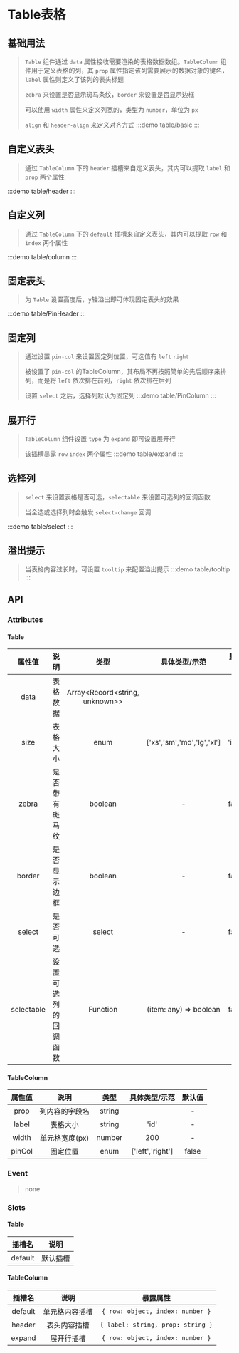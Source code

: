 # Table表格

## 基础用法
> `Table` 组件通过 `data` 属性接收需要渲染的表格数据数组。`TableColumn` 组件用于定义表格的列，其 `prop` 属性指定该列需要展示的数据对象的键名，`label` 属性则定义了该列的表头标题
>> 
> `zebra` 来设置是否显示斑马条纹，`border` 来设置是否显示边框
>>
> 可以使用 `width` 属性来定义列宽的，类型为 `number`，单位为 `px`
>>
> `align` 和 `header-align` 来定义对齐方式
:::demo table/basic
:::


## 自定义表头
> 通过 `TableColumn` 下的 `header` 插槽来自定义表头，其内可以提取 `label` 和 `prop` 两个属性

:::demo table/header
:::

## 自定义列
> 通过 `TableColumn` 下的 `default` 插槽来自定义表头，其内可以提取 `row` 和 `index` 两个属性

:::demo table/column
:::


## 固定表头
> 为 `Table` 设置高度后，y轴溢出即可体现固定表头的效果

:::demo table/PinHeader
:::


## 固定列
> 通过设置 `pin-col` 来设置固定列位置，可选值有 `left` `right`
>>
> 被设置了 `pin-col` 的TableColumn，其布局不再按照简单的先后顺序来排列，而是将 `left` 依次排在前列，`right` 依次排在后列
>> 
> 设置 `select` 之后，选择列默认为固定列
:::demo table/PinColumn
:::

## 展开行
> `TableColumn` 组件设置 `type` 为 `expand` 即可设置展开行
>>
> 该插槽暴露 `row` `index` 两个属性
:::demo table/expand
:::


## 选择列
> `select` 来设置表格是否可选，`selectable` 来设置可选列的回调函数
>>
> 当全选或选择列时会触发 `select-change` 回调

:::demo table/select
:::

## 溢出提示
> 当表格内容过长时，可设置 `tooltip` 来配置溢出提示
:::demo table/tooltip
:::

## API

### Attributes

#### Table
|   属性值   |         说明         |              类型              |       具体类型/示范        | 默认值 |
| :--------: | :------------------: | :----------------------------: | :------------------------: | :----: |
|    data    |       表格数据       | Array<Record<string, unknown>> |                            |   -    |
|    size    |       表格大小       |              enum              | ['xs','sm','md','lg','xl'] | 'info' |
|   zebra    |    是否带有斑马纹    |            boolean             |             -              | false  |
|   border   |     是否显示边框     |            boolean             |             -              | false  |
|   select   |       是否可选       |             select             |             -              | false  |
| selectable | 设置可选列的回调函数 |            Function            |   (item: any) => boolean   | false  |

#### TableColumn
| 属性值 |      说明      |  类型  |  具体类型/示范   | 默认值 |
| :----: | :------------: | :----: | :--------------: | :----: |
|  prop  | 列内容的字段名 | string |                  |   -    |
| label  |    表格大小    | string |       'id'       |   -    |
| width  | 单元格宽度(px) | number |       200        |   -    |
| pinCol |    固定位置    |  enum  | ['left','right'] | false  |


### Event

> none

### Slots

#### Table
| 插槽名  |   说明   |
| :-----: | :------: |
| default | 默认插槽 |

#### TableColumn
| 插槽名  |      说明      |             暴露属性              |
| :-----: | :------------: | :-------------------------------: |
| default | 单元格内容插槽 | `{ row: object, index: number }`  |
| header  |  表头内容插槽  | `{ label: string, prop: string }` |
| expand  |   展开行插槽   | `{ row: object, index: number }`  |

